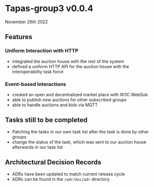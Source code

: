 # Tapas-group3 v0.0.4
November 26th 2022

## Features

### Uniform Interaction with HTTP 
- integrated the auction house with the rest of the system
- defined a uniform HTTP API for the auction house with the interoperability task force

### Event-based Interactions
- created an open and decentralized market place with W3C WebSub
- able to publish new auctions for other subscribed groups
- able to handle auctions and bids via MQTT

## Tasks still to be completed
- Patching the tasks in our own task list after the task is done by other groups
- change the status of the task, which was sent to our auction house afterwards in our task list

## Architectural Decision Records
- ADRs have been updated to match current release cycle
- ADRs can be found in the `/adr/doc/adr` directory
